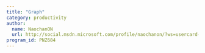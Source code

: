 ```yaml
---
title: "Graph"
category: productivity
author:
  name: NaochanON
  url: http://social.msdn.microsoft.com/profile/naochanon/?ws=usercard-mini
program_id: PNZ684
---
```

